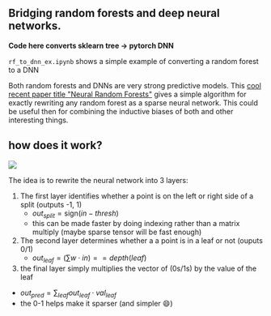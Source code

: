 ## Bridging random forests and deep neural networks.
**Code here converts sklearn tree -> pytorch DNN**


`rf_to_dnn_ex.ipynb` shows a simple example of converting a random forest to a DNN


Both random forests and DNNs are very strong predictive models. This [cool recent paper title "Neural Random Forests"](https://arxiv.org/pdf/1604.07143.pdf) gives a simple algorithm for exactly rewriting any random forest as a sparse neural network. This could be useful then for combining the inductive biases of both and other interesting things.

## how does it work?

![](biau_19_figw.png)

The idea is to rewrite the neural network into 3 layers:

1. The first layer identifies whether a point is on the left or right side of a split (outputs -1, 1)
   - $out_{split} = \text{sign}(in - thresh)$
   - this can be made faster by doing indexing rather than a matrix multiply (maybe sparse tensor will be fast enough)
2. The second layer determines whether a a point is in a leaf or not (ouputs 0/1)
	- $out_{leaf} = (\sum w \cdot in) ==  depth(leaf)$
3. the final layer simply multiplies the vector of (0s/1s) by the value of the leaf
  - $out_{pred} = \sum_{leaf} out_{leaf} \cdot val_{leaf}$
  - the 0-1 helps make it sparser (and simpler :smile:)
  

